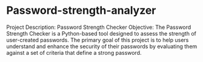 # Password-strength-analyzer
Project Description: Password Strength Checker Objective: The Password Strength Checker is a Python-based tool designed to assess the strength of user-created passwords. The primary goal of this project is to help users understand and enhance the security of their passwords by evaluating them against a set of criteria that define a strong password.
